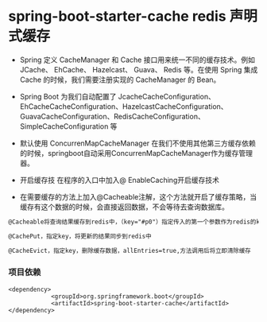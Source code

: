 # spring-boot-starter-cache redis 声明式缓存
* Spring 定义 CacheManager 和 Cache 接口用来统一不同的缓存技术。例如 JCache、 EhCache、 Hazelcast、 Guava、 Redis 等。在使用 Spring 集成 Cache 的时候，我们需要注册实现的 CacheManager 的 Bean。

* Spring Boot 为我们自动配置了 JcacheCacheConfiguration、 EhCacheCacheConfiguration、HazelcastCacheConfiguration、GuavaCacheConfiguration、RedisCacheConfiguration、SimpleCacheConfiguration 等

* 默认使用 ConcurrenMapCacheManager 在我们不使用其他第三方缓存依赖的时候，springboot自动采用ConcurrenMapCacheManager作为缓存管理器。

* 开启缓存技 在程序的入口中加入@ EnableCaching开启缓存技术

* 在需要缓存的方法上加入@Cacheable注解，这个方法就开启了缓存策略，当缓存有这个数据的时候，会直接返回数据，不会等待去查询数据库。

```xml
@Cacheable将查询结果缓存到redis中，（key="#p0"）指定传入的第一个参数作为redis的key。

@CachePut，指定key，将更新的结果同步到redis中

@CacheEvict，指定key，删除缓存数据，allEntries=true,方法调用后将立即清除缓存
```
### 项目依赖

```maven
<dependency>
            <groupId>org.springframework.boot</groupId>
            <artifactId>spring-boot-starter-cache</artifactId>
</dependency>
```

